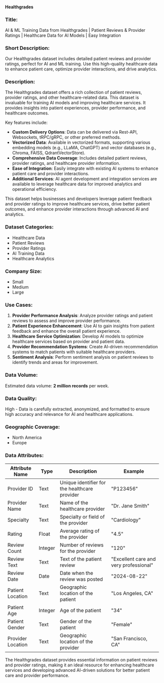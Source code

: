 #### Healthgrades

### Title:
AI & ML Training Data from Healthgrades | Patient Reviews & Provider Ratings | Healthcare Data for AI Models | Easy Integration

### Short Description:
Our Healthgrades dataset includes detailed patient reviews and provider ratings, perfect for AI and ML training. Use this high-quality healthcare data to enhance patient care, optimize provider interactions, and drive analytics.

### Description:
The Healthgrades dataset offers a rich collection of patient reviews, provider ratings, and other healthcare-related data. This dataset is invaluable for training AI models and improving healthcare services. It provides insights into patient experiences, provider performance, and healthcare outcomes.

Key features include:
- **Custom Delivery Options**: Data can be delivered via Rest-API, Websockets, tRPC/gRPC, or other preferred methods.
- **Vectorized Data**: Available in vectorized formats, supporting various embedding models (e.g., LLaMA, ChatGPT) and vector databases (e.g., Chroma, FAISS, QdrantVectorStore).
- **Comprehensive Data Coverage**: Includes detailed patient reviews, provider ratings, and healthcare provider information.
- **Ease of Integration**: Easily integrate with existing AI systems to enhance patient care and provider interactions.
- **Additional Services**: AI agent development and integration services are available to leverage healthcare data for improved analytics and operational efficiency.

This dataset helps businesses and developers leverage patient feedback and provider ratings to improve healthcare services, drive better patient outcomes, and enhance provider interactions through advanced AI and analytics.

### Dataset Categories:
- Healthcare Data
- Patient Reviews
- Provider Ratings
- AI Training Data
- Healthcare Analytics

### Company Size:
- Small
- Medium
- Large

### Use Cases:
1. **Provider Performance Analysis**: Analyze provider ratings and patient reviews to assess and improve provider performance.
2. **Patient Experience Enhancement**: Use AI to gain insights from patient feedback and enhance the overall patient experience.
3. **Healthcare Service Optimization**: Develop AI models to optimize healthcare services based on provider and patient data.
4. **Provider Recommendation Systems**: Create AI-driven recommendation systems to match patients with suitable healthcare providers.
5. **Sentiment Analysis**: Perform sentiment analysis on patient reviews to identify trends and areas for improvement.

### Data Volume:
Estimated data volume: **2 million records** per week.

### Data Quality:
High - Data is carefully extracted, anonymized, and formatted to ensure high accuracy and relevance for AI and healthcare applications.

### Geographic Coverage:
- North America
- Europe

### Data Attributes:

| Attribute Name            | Type    | Description                                                | Example                                         |
|---------------------------|---------|------------------------------------------------------------|-------------------------------------------------|
| Provider ID               | Text    | Unique identifier for the healthcare provider             | "P123456"                                       |
| Provider Name             | Text    | Name of the healthcare provider                           | "Dr. Jane Smith"                                |
| Specialty                 | Text    | Specialty or field of the provider                        | "Cardiology"                                    |
| Rating                    | Float   | Average rating of the provider                            | "4.5"                                           |
| Review Count              | Integer | Number of reviews for the provider                        | "120"                                           |
| Review Text               | Text    | Text of the patient review                                | "Excellent care and very professional"         |
| Review Date               | Date    | Date when the review was posted                           | "2024-08-22"                                    |
| Patient Location          | Text    | Geographic location of the patient                        | "Los Angeles, CA"                               |
| Patient Age               | Integer | Age of the patient                                        | "34"                                            |
| Patient Gender            | Text    | Gender of the patient                                     | "Female"                                        |
| Provider Location         | Text    | Geographic location of the provider                       | "San Francisco, CA"                            |

The Healthgrades dataset provides essential information on patient reviews and provider ratings, making it an ideal resource for enhancing healthcare services and developing advanced AI-driven solutions for better patient care and provider performance.